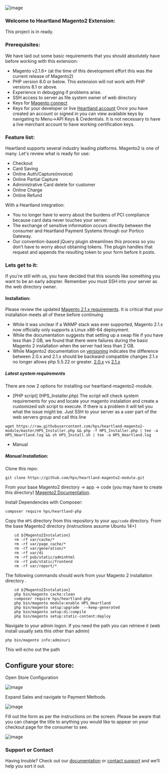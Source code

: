 
![image](heartland-logo.png)
### Welcome to Heartland Magento2 Extension:

This project is in ready.

### Prerequisites:

We have laid out some basic requirements that you should absolutely have before working with this extension:

* Magento v2.1.6+ (at the time of this development effort this was the current release of Magento2)
* PHP version 8.0 or below. This extension will not work with PHP versions 8.1 or above.
* Experience in debugging if problems arise.
* SSH access to server as file system owner of web directory
* Keys for [Magento connect](https://marketplace.magento.com/customer/accessKeys/list/)
* Keys for your developer or live [Heartland account](https://developer.heartlandpaymentsystems.com/Account/KeysAndCredentials)
     Once you have created an account or signed in you can view available keys by navigating to Menu->API Keys & Credentials. It is not necessary to have a live merchant account to have working certification keys.

### Feature list:

Heartland supports several industry leading platforms. Magento2 is one of many.
Let's review what is ready for use:

* Checkout
* Card Saving
* Online Auth/Capture(invoice)
* Online Partial Capture
* Administrative Card delete for customer
* Online Charge
* Online Refund

With a Heartland integration:

* You no longer have to worry about the burdens of PCI compliance because card data never touches your server.
* The exchange of sensitive information occurs directly between the consumer and Heartland Payment Systems through our Portico Gateway.
* Our convention-based jQuery plugin streamlines this process so you don’t have to worry about obtaining tokens. The plugin handles that request and appends the resulting token to your form before it posts.

### Lets get to it:

If you're still with us, you have decided that this sounds like something you want to be an early adopter. Remember you must SSH into your server as the web directory owner.

#### Installation:
Please review the updated [Magento 2.1.x requirements](http://devdocs.magento.com/guides/v2.1/install-gde/system-requirements.html). It is critical that your installation meets all of these before continuing

* While it was unclear if a WAMP stack was ever supported, Magento 2.1.x now officially only supports a Linux x86-64 deployment.
* While the documentation suggests that setting up a swap file if you have less than 2 GB, we found that there were failures during the basic Magento 2 installation when the server had less than 2 GB. 
* While Magento2 documentation on [versioning](http://devdocs.magento.com/guides/v2.1/architecture/versioning.html) indicates the difference between 2.0.x and 2.1.x should be backward compatible changes 2.1.x no longer allows php 5.5.22 or greater.
[2.0.x](http://devdocs.magento.com/guides/v2.0/install-gde/system-requirements.html) vs [2.1.x](http://devdocs.magento.com/guides/v2.1/install-gde/system-requirements-tech.html)

##### Latest system requirements

There are now 2 options for installing our heartland-magento2-module.

* [PHP script] (HPS_Installer.php) The script will check system requirements for you and locate your magento instalation and create a customized ssh script to execute. If there is a problem it will tell you what the issue might be.
Just SSH to your server as a user part of the web servers group and call this line
```
wget https://raw.githubusercontent.com/hps/heartland-magento2-module/master/HPS_Installer.php && php -f HPS_Installer.php | tee -a HPS_Heartland.log && sh HPS_Install.sh | tee -a HPS_Heartland.log
```
* Manual

##### Manual Installation:
Clone this repo:
```
git clone https://github.com/hps/heartland-magento2-module.git
```

From your base Magento2 directory -> app -> code (you may have to create this directory) [Magento2 Documentation](http://devdocs.magento.com/guides/v2.1/architecture/archi_perspectives/components/modules/mod_intro.html).

Install Dependencies with Composer:
```
composer require hps/heartland-php
```

Copy the `HPS` directory from this repository to your `app/code` directory. From the base Magento2 directory (instructions assume Ubuntu 14+)
```
    cd ${Magento2Instalation}
    rm -rf var/cache/*
    rm -rf var/page_cache/*
    rm -rf var/generation/*
    rm -rf var/di
    rm -rf pub/static/adminhtml
    rm -rf pub/static/frontend
    rm -rf var/report/*
```
The following commands should work from your Magento 2 installation directory .
```
    cd ${Magento2Instalation}
    php bin/magento cache:clean
    composer require hps/heartland-php
    php bin/magento module:enable HPS_Heartland
    php bin/magento setup:upgrade  --keep-generated
    php bin/magento setup:di:compile
    php bin/magento setup:static-content:deploy
```
Navigate to your admin logon. If you need the path you can retrieve it (web install usually sets this other than admin)
```
php bin/magento info:adminuri
```

This will echo out the path

## Configure your store:

Open Store Configuration

![image](configNav.png)

Expand Sales and navigate to Payment Methods.

![image](pMethod.png)

Fill out the form as per the instructions on the screen. Please be aware that you can change the title to anything you would like to appear on your checkout page for the consumer to see.

![image](cHeartland.png)

### Support or Contact

Having trouble? Check out our [documentation](https://developer.heartlandpaymentsystems.com/SecureSubmit/Documentation) or [contact support](https://developer.heartlandpaymentsystems.com/SecureSubmit/Support) and we’ll help you sort it out.

